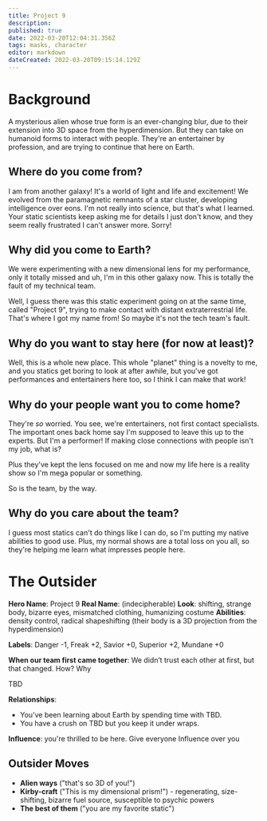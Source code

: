 ```yaml
---
title: Project 9
description: 
published: true
date: 2022-03-20T12:04:31.356Z
tags: masks, character
editor: markdown
dateCreated: 2022-03-20T09:15:14.129Z
---
```


# Background

A mysterious alien whose true form is an ever-changing blur, due to their extension into 3D space from the hyperdimension. But they can take on humanoid forms to interact with people. They're an entertainer by profession, and are trying to continue that here on Earth.

## Where do you come from?

I am from another galaxy! It's a world of light and life and excitement! We evolved from the paramagnetic remnants of a star cluster, developing intelligence over eons. I'm not really into science, but that's what I learned. Your static scientists keep asking me for details I just don't know, and they seem really frustrated I can't answer more. Sorry!

## Why did you come to Earth?

We were experimenting with a new dimensional lens for my performance, only it totally missed and uh, I'm in this other galaxy now. This is totally the fault of my technical team.

Well, I guess there was this static experiment going on at the same time, called "Project 9", trying to make contact with distant extraterrestrial life. That's where I got my name from! So maybe it's not the tech team's fault.

## Why do you want to stay here (for now at least)?

Well, this is a whole new place. This whole "planet" thing is a novelty to me, and you statics get boring to look at after awhile, but you've got performances and entertainers here too, so I think I can make that work!

## Why do your people want you to come home?

They're _so_ worried. You see, we're entertainers, not first contact specialists. The important ones back home say I'm supposed to leave this up to the experts. But I'm a performer! If making close connections with people isn't my job, what is?

Plus they've kept the lens focused on me and now my life here is a reality show so I'm mega popular or something.

So is the team, by the way.

## Why do you care about the team?

I guess most statics can't do things like I can do, so I'm putting my native abilities to good use. Plus, my normal shows are a total loss on you all, so they're helping me learn what impresses people here.

# The Outsider
**Hero Name**: Project 9
**Real Name**: (indecipherable)
**Look**: shifting, strange body, bizarre eyes, mismatched clothing, humanizing costume
**Abilities**: density control, radical shapeshifting (their body is a 3D projection from the hyperdimension)

**Labels**: Danger -1, Freak +2, Savior +0, Superior +2, Mundane +0

**When our team first came together**: We didn’t trust each other at first, but that changed. How? Why

TBD

**Relationships**:
- You’ve been learning about Earth by spending time with TBD. 
- You have a crush on TBD but you keep it under wraps.

**Influence**: you're thrilled to be here. Give everyone Influence over you

## Outsider Moves

- **Alien ways** ("that's so 3D of you!")
- **Kirby-craft** ("This is my dimensional prism!") - regenerating, size-shifting, bizarre fuel source, susceptible to psychic powers
- **The best of them** ("you are my favorite static")